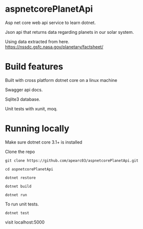 # aspnetcorePlanetApi

Asp net core web api service to learn dotnet.

Json api that returns data regarding planets in our solar system.

Using data extracted from here. https://nssdc.gsfc.nasa.gov/planetary/factsheet/

# Build features

Built with cross platform dotnet core on a linux machine

Swagger api docs.

Sqlite3 database.

Unit tests with xunit, moq.

# Running locally

Make sure dotnet core 3.1+ is installed

Clone the repo
```console
git clone https://github.com/apearc03/aspnetcorePlanetApi.git
```
```console
cd aspnetcorePlanetApi
```
```console
dotnet restore
```
```console
dotnet build
```
```console
dotnet run
```
To run unit tests.
```console
dotnet test
```
visit localhost:5000
